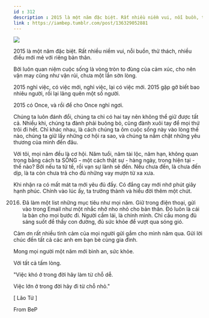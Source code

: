 ```yaml
---
id : 312
description : 2015 là một năm đặc biệt. Rất nhiều niềm vui, nỗi buồn, thử thách, nhiều điều mới mẻ với riêng bản thân.
link : https://iambep.tumblr.com/post/136329052881
---
```


![](https://64.media.tumblr.com/2c94b5446a73d04b867ac66571546fd1/tumblr_o08afjNYuX1u3a9rjo1_1280.jpg)

2015 là một năm đặc biệt. Rất nhiều niềm vui, nỗi buồn, thử thách, nhiều
điều mới mẻ với riêng bản thân.

Bởi luôn quan niệm cuộc sống là vòng tròn to đùng của cảm xúc, cho nên vận
may cũng như vận rủi, chưa một lần sờn lòng.

2015 nghỉ việc, có việc mới, nghỉ việc, lại có việc mới. 2015 gặp gỡ biết
bao nhiêu người, rồi lại lãng quên một số người.

2015 có Once, và rồi để cho Once nghỉ ngơi.

Chúng ta luôn đánh đổi, chúng ta chỉ có hai tay nên không thể giữ được tất
cả. Nhiều khi, chúng ta đành phải buông bỏ, cũng đành xuôi tay để mọi thứ
trôi đi hết. Chỉ khác nhau, là cách chúng ta ôm cuộc sống này vào lòng thế
nào, chúng ta giữ lấy những cơ hội ra sao, và chúng ta nắm chặt những yêu
thương của mình đến đâu.

Với tôi, mọi năm đều là cơ hội. Năm tuổi, năm tài lộc, năm hạn, không quan
trọng bằng cách ta SỐNG - một cách thật sự - hàng ngày, trong hiện tại -
thế nào? Bởi nếu ta tử tế, rồi vạn sự lành sẽ đến. Nếu chưa đến, là chưa
đến dịp, là ta còn chưa trả cho đủ những vay mượn từ xa xưa.

Khi nhận ra có mất mát ta mới yêu đủ đầy. Có đắng cay mới nhớ phút giây
hạnh phúc. Chính vào lúc ấy, ta trưởng thành và hiểu đời thêm một chút.

2016. Đã làm một list những mục tiêu như mọi năm. Giữ trong điện thoại,
gửi vào trong Email như một nhắc nhở nho nhỏ cho bản thân. Đó luôn là cái
la bàn cho mọi bước đi. Người cầm lái, là chính mình. Chỉ cầu mong đủ sáng
suốt để thấy con đường, đủ sức khỏe để vượt qua sóng gió.

Cảm ơn rất nhiều tình cảm của mọi người gửi gắm cho mình năm qua. Gửi lời
chúc đến tất cả các anh em bạn bè cùng gia đình.

Mong mọi người một năm mới bình an, sức khỏe.

Với tất cả tấm lòng.

"Việc khó ở trong đời hãy làm từ chỗ dễ.

Việc lớn ở trong đời hãy đi từ chỗ nhỏ."

[ Lão Tử ]

From BeP